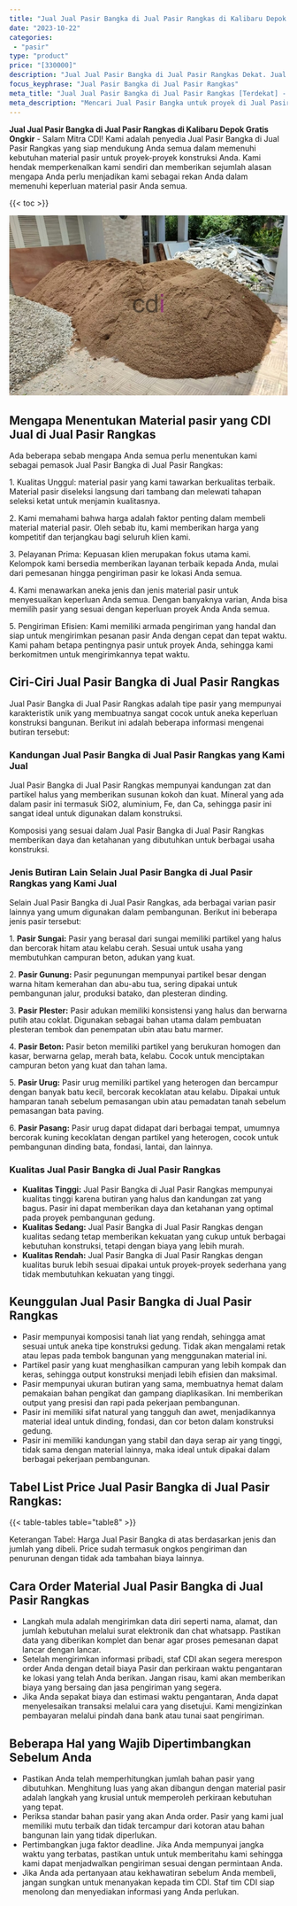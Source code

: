 ```yaml
---
title: "Jual Jual Pasir Bangka di Jual Pasir Rangkas di Kalibaru Depok Gratis Ongkir"
date: "2023-10-22"
categories:
 - "pasir"
type: "product"
price: "[330000]"
description: "Jual Jual Pasir Bangka di Jual Pasir Rangkas Dekat. Jual Pasir Bangka ini sering dipakai dalam proyek konstruksi sebagai bahan campuran yang berkualitas dan halus. Hubungi kami untuk informasi lebih lanjut."
focus_keyphrase: "Jual Pasir Bangka di Jual Pasir Rangkas"
meta_title: "Jual Jual Pasir Bangka di Jual Pasir Rangkas [Terdekat] - CDI"
meta_description: "Mencari Jual Pasir Bangka untuk proyek di Jual Pasir Rangkas? Kami menawarkan Jual Pasir Bangka berkualitas untuk material adukan. Segera dapatkan penawaran terbaik."
---
```


**Jual Jual Pasir Bangka di Jual Pasir Rangkas di Kalibaru Depok Gratis Ongkir** - Salam Mitra CDI! Kami adalah penyedia Jual Pasir Bangka di Jual Pasir Rangkas yang siap mendukung Anda semua dalam memenuhi kebutuhan material pasir untuk proyek-proyek konstruksi Anda. Kami hendak memperkenalkan kami sendiri dan memberikan sejumlah alasan mengapa Anda perlu menjadikan kami sebagai rekan Anda dalam memenuhi keperluan material pasir Anda semua.

{{< toc >}}

![Jual Jual Pasir Bangka di Jual Pasir Rangkas di Kalibaru Depok Gratis Ongkir](/images/pasir/pasir-bangunan-31.jpg)

## Mengapa Menentukan Material pasir yang CDI Jual di Jual Pasir Rangkas

Ada beberapa sebab mengapa Anda semua perlu menentukan kami sebagai pemasok Jual Pasir Bangka di Jual Pasir Rangkas:

1\.  Kualitas Unggul: material pasir yang kami tawarkan berkualitas terbaik. Material pasir diseleksi langsung dari tambang dan melewati tahapan seleksi ketat untuk menjamin kualitasnya.

2\.  Kami memahami bahwa harga adalah faktor penting dalam membeli material material pasir. Oleh sebab itu, kami memberikan harga yang kompetitif dan terjangkau bagi seluruh klien kami.

3\.  Pelayanan Prima: Kepuasan klien merupakan fokus utama kami. Kelompok kami bersedia memberikan layanan terbaik kepada Anda, mulai dari pemesanan hingga pengiriman pasir ke lokasi Anda semua.

4\.  Kami menawarkan aneka jenis dan jenis material pasir untuk menyesuaikan keperluan Anda semua. Dengan banyaknya varian, Anda bisa memilih pasir yang sesuai dengan keperluan proyek Anda Anda semua.

5\.  Pengiriman Efisien: Kami memiliki armada pengiriman yang handal dan siap untuk mengirimkan pesanan pasir Anda dengan cepat dan tepat waktu. Kami paham betapa pentingnya pasir untuk proyek Anda, sehingga kami berkomitmen untuk mengirimkannya tepat waktu.

## Ciri-Ciri Jual Pasir Bangka di Jual Pasir Rangkas

Jual Pasir Bangka di Jual Pasir Rangkas adalah tipe pasir yang mempunyai karakteristik unik yang membuatnya sangat cocok untuk aneka keperluan konstruksi bangunan. Berikut ini adalah beberapa informasi mengenai butiran tersebut:

### Kandungan Jual Pasir Bangka di Jual Pasir Rangkas yang Kami Jual

Jual Pasir Bangka di Jual Pasir Rangkas mempunyai kandungan zat dan partikel halus yang memberikan susunan kokoh dan kuat. Mineral yang ada dalam pasir ini termasuk SiO2, aluminium, Fe, dan Ca, sehingga pasir ini sangat ideal untuk digunakan dalam konstruksi.

Komposisi yang sesuai dalam Jual Pasir Bangka di Jual Pasir Rangkas memberikan daya dan ketahanan yang dibutuhkan untuk berbagai usaha konstruksi.

### Jenis Butiran Lain Selain Jual Pasir Bangka di Jual Pasir Rangkas yang Kami Jual

Selain Jual Pasir Bangka di Jual Pasir Rangkas, ada berbagai varian pasir lainnya yang umum digunakan dalam pembangunan. Berikut ini beberapa jenis pasir tersebut:

1\.  **Pasir Sungai:** Pasir yang berasal dari sungai memiliki partikel yang halus dan bercorak hitam atau kelabu cerah. Sesuai untuk usaha yang membutuhkan campuran beton, adukan yang kuat.

2\.  **Pasir Gunung:** Pasir pegunungan mempunyai partikel besar dengan warna hitam kemerahan dan abu-abu tua, sering dipakai untuk pembangunan jalur, produksi batako, dan plesteran dinding.

3\.  **Pasir Plester:** Pasir adukan memiliki konsistensi yang halus dan berwarna putih atau coklat. Digunakan sebagai bahan utama dalam pembuatan plesteran tembok dan penempatan ubin atau batu marmer.

4\.  **Pasir Beton:** Pasir beton memiliki partikel yang berukuran homogen dan kasar, berwarna gelap, merah bata, kelabu. Cocok untuk menciptakan campuran beton yang kuat dan tahan lama.

5\.  **Pasir Urug:** Pasir urug memiliki partikel yang heterogen dan bercampur dengan banyak batu kecil, bercorak kecoklatan atau kelabu. Dipakai untuk hamparan tanah sebelum pemasangan ubin atau pemadatan tanah sebelum pemasangan bata paving.

6\.  **Pasir Pasang:** Pasir urug dapat didapat dari berbagai tempat, umumnya bercorak kuning kecoklatan dengan partikel yang heterogen, cocok untuk pembangunan dinding bata, fondasi, lantai, dan lainnya.

### Kualitas Jual Pasir Bangka di Jual Pasir Rangkas

*   **Kualitas Tinggi:** Jual Pasir Bangka di Jual Pasir Rangkas mempunyai kualitas tinggi karena butiran yang halus dan kandungan zat yang bagus. Pasir ini dapat memberikan daya dan ketahanan yang optimal pada proyek pembangunan gedung.
*   **Kualitas Sedang:** Jual Pasir Bangka di Jual Pasir Rangkas dengan kualitas sedang tetap memberikan kekuatan yang cukup untuk berbagai kebutuhan konstruksi, tetapi dengan biaya yang lebih murah.
*   **Kualitas Rendah:** Jual Pasir Bangka di Jual Pasir Rangkas dengan kualitas buruk lebih sesuai dipakai untuk proyek-proyek sederhana yang tidak membutuhkan kekuatan yang tinggi.

## Keunggulan Jual Pasir Bangka di Jual Pasir Rangkas

*   Pasir mempunyai komposisi tanah liat yang rendah, sehingga amat sesuai untuk aneka tipe konstruksi gedung. Tidak akan mengalami retak atau lepas pada tembok bangunan yang menggunakan material ini.
*   Partikel pasir yang kuat menghasilkan campuran yang lebih kompak dan keras, sehingga output konstruksi menjadi lebih efisien dan maksimal.
*   Pasir mempunyai ukuran butiran yang sama, membuatnya hemat dalam pemakaian bahan pengikat dan gampang diaplikasikan. Ini memberikan output yang presisi dan rapi pada pekerjaan pembangunan.
*   Pasir ini memiliki sifat natural yang tangguh dan awet, menjadikannya material ideal untuk dinding, fondasi, dan cor beton dalam konstruksi gedung.
*   Pasir ini memiliki kandungan yang stabil dan daya serap air yang tinggi, tidak sama dengan material lainnya, maka ideal untuk dipakai dalam berbagai pekerjaan pembangunan.

## Tabel List Price Jual Pasir Bangka di Jual Pasir Rangkas:

{{< table-tables table="table8" >}}

Keterangan Tabel: Harga Jual Pasir Bangka di atas berdasarkan jenis dan jumlah yang dibeli. Price sudah termasuk ongkos pengiriman dan penurunan dengan tidak ada tambahan biaya lainnya.

## Cara Order Material Jual Pasir Bangka di Jual Pasir Rangkas

*   Langkah mula adalah mengirimkan data diri seperti nama, alamat, dan jumlah kebutuhan melalui surat elektronik dan chat whatsapp. Pastikan data yang diberikan komplet dan benar agar proses pemesanan dapat lancar dengan lancar.
*   Setelah mengirimkan informasi pribadi, staf CDI akan segera merespon order Anda dengan detail biaya Pasir dan perkiraan waktu pengantaran ke lokasi yang telah Anda berikan. Jangan risau, kami akan memberikan biaya yang bersaing dan jasa pengiriman yang segera.
*   Jika Anda sepakat biaya dan estimasi waktu pengantaran, Anda dapat menyelesaikan transaksi melalui cara yang disetujui. Kami mengizinkan pembayaran melalui pindah dana bank atau tunai saat pengiriman.

## Beberapa Hal yang Wajib Dipertimbangkan Sebelum Anda

*   Pastikan Anda telah memperhitungkan jumlah bahan pasir yang dibutuhkan. Menghitung luas yang akan dibangun dengan material pasir adalah langkah yang krusial untuk memperoleh perkiraan kebutuhan yang tepat.
*   Periksa standar bahan pasir yang akan Anda order. Pasir yang kami jual memiliki mutu terbaik dan tidak tercampur dari kotoran atau bahan bangunan lain yang tidak diperlukan.
*   Pertimbangkan juga faktor deadline. Jika Anda mempunyai jangka waktu yang terbatas, pastikan untuk untuk memberitahu kami sehingga kami dapat menjadwalkan pengiriman sesuai dengan permintaan Anda.
*   Jika Anda ada pertanyaan atau kekhawatiran sebelum Anda membeli, jangan sungkan untuk menanyakan kepada tim CDI. Staf tim CDI siap menolong dan menyediakan informasi yang Anda perlukan.